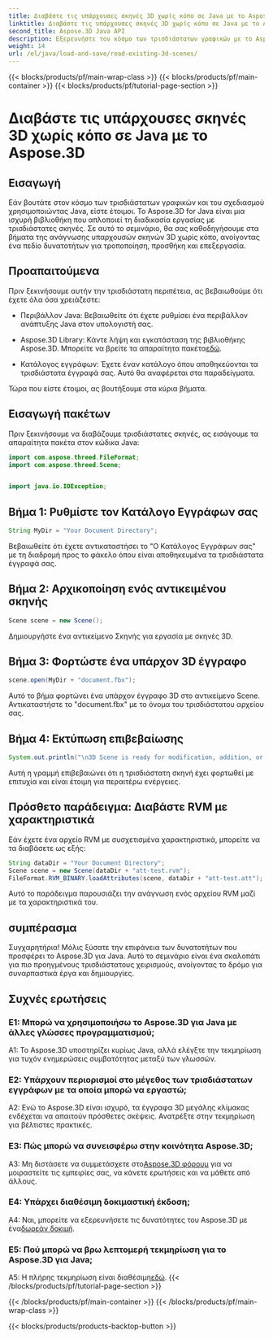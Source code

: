 ```yaml
---
title: Διαβάστε τις υπάρχουσες σκηνές 3D χωρίς κόπο σε Java με το Aspose.3D
linktitle: Διαβάστε τις υπάρχουσες σκηνές 3D χωρίς κόπο σε Java με το Aspose.3D
second_title: Aspose.3D Java API
description: Εξερευνήστε τον κόσμο των τρισδιάστατων γραφικών με το Aspose.3D για Java. Διαβάστε και χειριστείτε χωρίς κόπο υπάρχουσες σκηνές 3D.
weight: 14
url: /el/java/load-and-save/read-existing-3d-scenes/
---
```


{{< blocks/products/pf/main-wrap-class >}}
{{< blocks/products/pf/main-container >}}
{{< blocks/products/pf/tutorial-page-section >}}

# Διαβάστε τις υπάρχουσες σκηνές 3D χωρίς κόπο σε Java με το Aspose.3D

## Εισαγωγή

Εάν βουτάτε στον κόσμο των τρισδιάστατων γραφικών και του σχεδιασμού χρησιμοποιώντας Java, είστε έτοιμοι. Το Aspose.3D for Java είναι μια ισχυρή βιβλιοθήκη που απλοποιεί τη διαδικασία εργασίας με τρισδιάστατες σκηνές. Σε αυτό το σεμινάριο, θα σας καθοδηγήσουμε στα βήματα της ανάγνωσης υπαρχουσών σκηνών 3D χωρίς κόπο, ανοίγοντας ένα πεδίο δυνατοτήτων για τροποποίηση, προσθήκη και επεξεργασία.

## Προαπαιτούμενα

Πριν ξεκινήσουμε αυτήν την τρισδιάστατη περιπέτεια, ας βεβαιωθούμε ότι έχετε όλα όσα χρειάζεστε:

- Περιβάλλον Java: Βεβαιωθείτε ότι έχετε ρυθμίσει ένα περιβάλλον ανάπτυξης Java στον υπολογιστή σας.

-  Aspose.3D Library: Κάντε λήψη και εγκατάσταση της βιβλιοθήκης Aspose.3D. Μπορείτε να βρείτε τα απαραίτητα πακέτα[εδώ](https://releases.aspose.com/3d/java/).

- Κατάλογος εγγράφων: Έχετε έναν κατάλογο όπου αποθηκεύονται τα τρισδιάστατα έγγραφά σας. Αυτό θα αναφέρεται στα παραδείγματα.

Τώρα που είστε έτοιμοι, ας βουτήξουμε στα κύρια βήματα.

## Εισαγωγή πακέτων

Πριν ξεκινήσουμε να διαβάζουμε τρισδιάστατες σκηνές, ας εισάγουμε τα απαραίτητα πακέτα στον κώδικα Java:

```java
import com.aspose.threed.FileFormat;
import com.aspose.threed.Scene;


import java.io.IOException;
```

## Βήμα 1: Ρυθμίστε τον Κατάλογο Εγγράφων σας

```java
String MyDir = "Your Document Directory";
```

Βεβαιωθείτε ότι έχετε αντικαταστήσει το "Ο Κατάλογος Εγγράφων σας" με τη διαδρομή προς το φάκελο όπου είναι αποθηκευμένα τα τρισδιάστατα έγγραφά σας.

## Βήμα 2: Αρχικοποίηση ενός αντικειμένου σκηνής

```java
Scene scene = new Scene();
```

Δημιουργήστε ένα αντικείμενο Σκηνής για εργασία με σκηνές 3D.

## Βήμα 3: Φορτώστε ένα υπάρχον 3D έγγραφο

```java
scene.open(MyDir + "document.fbx");
```

Αυτό το βήμα φορτώνει ένα υπάρχον έγγραφο 3D στο αντικείμενο Scene. Αντικαταστήστε το "document.fbx" με το όνομα του τρισδιάστατου αρχείου σας.

## Βήμα 4: Εκτύπωση επιβεβαίωσης

```java
System.out.println("\n3D Scene is ready for modification, addition, or processing purposes.");
```

Αυτή η γραμμή επιβεβαιώνει ότι η τρισδιάστατη σκηνή έχει φορτωθεί με επιτυχία και είναι έτοιμη για περαιτέρω ενέργειες.

## Πρόσθετο παράδειγμα: Διαβάστε RVM με χαρακτηριστικά

Εάν έχετε ένα αρχείο RVM με συσχετισμένα χαρακτηριστικά, μπορείτε να τα διαβάσετε ως εξής:

```java
String dataDir = "Your Document Directory";
Scene scene = new Scene(dataDir + "att-test.rvm");
FileFormat.RVM_BINARY.loadAttributes(scene, dataDir + "att-test.att");
```

Αυτό το παράδειγμα παρουσιάζει την ανάγνωση ενός αρχείου RVM μαζί με τα χαρακτηριστικά του.

## συμπέρασμα

Συγχαρητήρια! Μόλις ξύσατε την επιφάνεια των δυνατοτήτων που προσφέρει το Aspose.3D για Java. Αυτό το σεμινάριο είναι ένα σκαλοπάτι για πιο προηγμένους τρισδιάστατους χειρισμούς, ανοίγοντας το δρόμο για συναρπαστικά έργα και δημιουργίες.

## Συχνές ερωτήσεις

### Ε1: Μπορώ να χρησιμοποιήσω το Aspose.3D για Java με άλλες γλώσσες προγραμματισμού;

A1: Το Aspose.3D υποστηρίζει κυρίως Java, αλλά ελέγξτε την τεκμηρίωση για τυχόν ενημερώσεις συμβατότητας μεταξύ των γλωσσών.

### Ε2: Υπάρχουν περιορισμοί στο μέγεθος των τρισδιάστατων εγγράφων με τα οποία μπορώ να εργαστώ;

A2: Ενώ το Aspose.3D είναι ισχυρό, τα έγγραφα 3D μεγάλης κλίμακας ενδέχεται να απαιτούν πρόσθετες σκέψεις. Ανατρέξτε στην τεκμηρίωση για βέλτιστες πρακτικές.

### Ε3: Πώς μπορώ να συνεισφέρω στην κοινότητα Aspose.3D;

 A3: Μη διστάσετε να συμμετάσχετε στο[Aspose.3D φόρουμ](https://forum.aspose.com/c/3d/18) για να μοιραστείτε τις εμπειρίες σας, να κάνετε ερωτήσεις και να μάθετε από άλλους.

### Ε4: Υπάρχει διαθέσιμη δοκιμαστική έκδοση;

 A4: Ναι, μπορείτε να εξερευνήσετε τις δυνατότητες του Aspose.3D με ένα[δωρεάν δοκιμή](https://releases.aspose.com/).

### Ε5: Πού μπορώ να βρω λεπτομερή τεκμηρίωση για το Aspose.3D για Java;

A5: Η πλήρης τεκμηρίωση είναι διαθέσιμη[εδώ](https://reference.aspose.com/3d/java/).
{{< /blocks/products/pf/tutorial-page-section >}}

{{< /blocks/products/pf/main-container >}}
{{< /blocks/products/pf/main-wrap-class >}}

{{< blocks/products/products-backtop-button >}}
